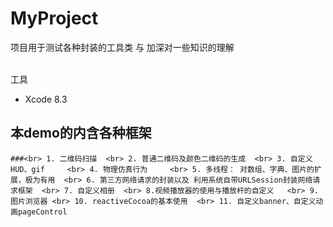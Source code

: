 # MyProject
项目用于测试各种封装的工具类 与 加深对一些知识的理解


<br> 工具
* Xcode 8.3  


## 本demo的内含各种框架
    ###<br> 1. 二维码扫描  <br> 2. 普通二维码及颜色二维码的生成  <br> 3. 自定义HUD、gif     <br> 4. 物理仿真行为     <br> 5. 多线程： 对数组、字典、图片的扩展，极为有用  <br> 6. 第三方网络请求的封装以及 利用系统自带URLSession封装网络请求框架  <br> 7. 自定义相册  <br> 8.视频播放器的使用与播放杆的自定义   <br> 9. 图片浏览器 <br> 10. reactiveCocoa的基本使用  <br> 11. 自定义banner、自定义动画pageControl
    

##

